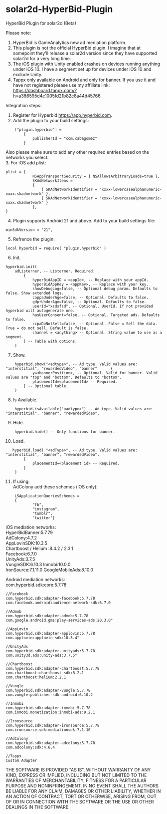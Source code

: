# solar2d-HyperBid-Plugin
HyperBid Plugin for solar2d (Beta)   

Please note:   
1. HyperBid is GameAnalytics new ad mediation platform.   
2. This plugin is not the official HyperBid plugin. I imagine that at somepoint they'll release a solar2d version since they have supported solar2d for a very long time.   
3. The iOS plugin with Unity enabled crashes on devices running anything under iOS 10. I have a segment set up for devices under iOS 10 and exclude Unity.   
4. Tappx only available on Android and only for banner. If you use it and have not registered please use my affiliate link:
https://dashboard.tappx.com/?h=a386595d4c1005fd21b82c8a44d45766.   

Integration steps:   
1. Register for Hyperbid https://app.hyperbid.com.   
2. Add the plugin to your build settings:    
```
    ["plugin.hyperbid"] = 
        {
            publisherId = "com.cabagomez"
        }

```   
Also please make sure to add any other required entries based on the networks you select.   
3. For iOS add plist:   
```
plist = {
            NSAppTransportSecurity = { NSAllowsArbitraryLoads=true },
            SKAdNetworkItems = 
            {
                { SKAdNetworkIdentifier = "xxxx-lowercasealphanumeric-xxxx.skadnetwork" },
                { SKAdNetworkIdentifier = "xxxx-lowercasealphanumeric-xxxx.skadnetwork" }
            },
}
```   
4. Plugin supports Android 21 and above. Add to your build settings file:
```
minSdkVersion = "21",
```   
5. Refrence the plugin:
```
local hyperbid = require( "plugin.hyperbid" )
```   
6. Init. 
```
hyperbid.init(
    adListerner, -- Listerner. Required.
        {
            hyperBidAppID = <appId>, -- Replace with your appId.
            hyperBidAppKey = <appKey>, -- Replace with your key.
            showDebugLog=false, -- Optional debug param. Defaults to false. Show extended logs.
            coppaUnderAge=false, -- Optional. Defaults to false.
            gdprUnderAge=false, -- Optional. Defaults to false.
            userId="xsdsfsd", -- Optional. UserId. If not provided hyperbid will autogenerate one.
            hasUserConsent=false, -- Optional. Targeted ads. Defaults to false.
            ccpaDoNotSell=false, -- Optional. False = Sell the data. True = do not sell. Default is false.
            channel = <anything> -- Optional. String value to use as a segment.
        } -- Table with options.
    )
```   
7. Show.
```
    hyperbid.show("<adtype>", -- Ad type. Valid values are: "interstitial", "rewardedVideo", "banner"      {
            y=<bannerPosition>, -- Optional. Valid for banner. Valid values are "top" and "bottom". Defaults to "bottom".
            placementId=<placementId> -- Required.
        } -- Optional table.
    )
```

8. Is Available.
```
    hyperbid.isAvailable("<adtype>") -- Ad type. Valid values are: "interstitial", "banner", "rewardedVideo".
```  
9. Hide.
```
    hyperbid.hide() -- Only functions for banner.
```

10. Load.
```
   hyperbid.load( "<adType>", -- Ad type. Valid values are: "interstitial", "banner", "rewardedVideo".
        {
            placementId=<placement id> -- Required.
        } 
    ) 
```    
11. If using:   
AdColony add these schemes (iOS only):   
```
    LSApplicationQueriesSchemes = 
    {   
            "fb",
            "instagram",
            "tumblr",
            "twitter"}
```   

iOS mediation networks:   
    HyperBidBanner:5.7.79   	
    AdColony:4.7.2     
    AppLovinSDK:10.3.5     
    Chartboost / Helium :8.4.2 / 2.3.1   
    Facebook:6.7.0  
    UnityAds:3.7.5    
    VungleSDK:6.10.3 
    Inmobi:10.0.0  
    IronSource:7.1.11.0
    GoogleMobileAds:8.10.0   

Android mediation networks:   
    com.hyperbid.sdk:core:5.7.78   

    //Facebook    
    com.hyperbid.sdk:adapter-facebook:5.7.78   
    com.facebook.android:audience-network-sdk:6.7.0   

    //Admob   
    com.hyperbid.sdk:adapter-admob:5.7.78   
    com.google.android.gms:play-services-ads:20.3.0"    

    //AppLovin    
    com.hyperbid.sdk:adapter-applovin:5.7.78      
    com.applovin:applovin-sdk:10.3.4"    

    //UnityAds   
    com.hyperbid.sdk:adapter-unityads:5.7.78   
    com.unity3d.ads:unity-ads:3.7.5"   

    //Chartboost   
    com.hyperbid.sdk:adapter-chartboost:5.7.78   
    com.chartboost:chartboost-sdk:8.2.1   
    com.chartboost:helium:2.2.1   

    //Vungle    
    com.hyperbid.sdk:adapter-vungle:5.7.78   
    com.vungle:publisher-sdk-android:6.10.2   

    //Inmobi   
    com.hyperbid.sdk:adapter-inmobi:5.7.78   
    com.inmobi.monetization:inmobi-ads:9.2.1  

    //Ironsource   
    com.hyperbid.sdk:adapter-ironsource:5.7.78   
    com.ironsource.sdk:mediationsdk:7.1.10   

    //AdColony
    com.hyperbid.sdk:adapter-adcolony:5.7.78   
    com.adcolony:sdk:4.6.4   

    //Tappx
    Custom Adapter
    



THE SOFTWARE IS PROVIDED "AS IS", WITHOUT WARRANTY OF ANY KIND, EXPRESS OR
IMPLIED, INCLUDING BUT NOT LIMITED TO THE WARRANTIES OF MERCHANTABILITY,
FITNESS FOR A PARTICULAR PURPOSE AND NONINFRINGEMENT. IN NO EVENT SHALL THE
AUTHORS BE LIABLE FOR ANY CLAIM, DAMAGES OR OTHER
LIABILITY, WHETHER IN AN ACTION OF CONTRACT, TORT OR OTHERWISE, ARISING FROM,
OUT OF OR IN CONNECTION WITH THE SOFTWARE OR THE USE OR OTHER DEALINGS IN THE
SOFTWARE.

